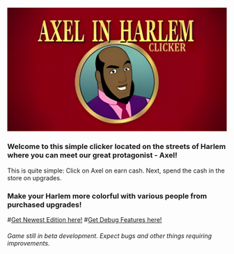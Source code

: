 ![#Axel in Harlem: Clicker](https://raw.githubusercontent.com/CornSeller69/Axel-in-Harlem-Clicker/refs/heads/main/Materials/menu.jpg)

<h3>Welcome to this simple clicker located on the streets of Harlem where you can meet our great protagonist - Axel!</h3>

This is quite simple: Click on Axel on earn cash.
Next, spend the cash in the store on upgrades.

<h3>Make your Harlem more colorful with various people from purchased upgrades!</h3>

#[Get Newest Edition here!](https://github.com/CornSeller69/Axel-in-Harlem-Clicker/releases/tag/v0.9-beta)
#[Get Debug Features here!](https://github.com/CornSeller69/Axel-in-Harlem-Clicker/issues/6)

<h6>Game still in beta development. Expect bugs and other things requiring improvements.</h6>
